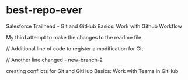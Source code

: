 # best-repo-ever
Salesforce Trailhead - Git and GitHub Basics: Work with Github Workflow

My third attempt to make the changes to the readme file

// Additional line of code to register a modification for Git

// Another line changed - new-branch-2

creating conflicts for Git and GitHub Basics: Work with Teams in GitHub